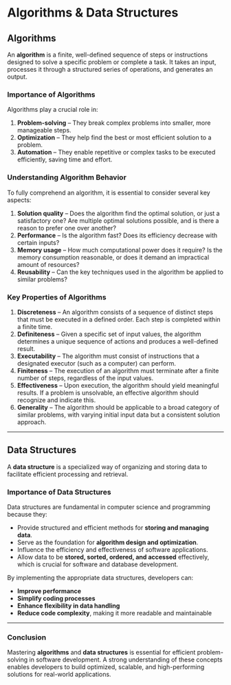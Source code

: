 # Algorithms & Data Structures

## Algorithms

An **algorithm** is a finite, well-defined sequence of steps or instructions designed to solve a specific problem or complete a task. It takes an input, processes it through a structured series of operations, and generates an output.

### Importance of Algorithms

Algorithms play a crucial role in:

1. **Problem-solving** – They break complex problems into smaller, more manageable steps.
2. **Optimization** – They help find the best or most efficient solution to a problem.
3. **Automation** – They enable repetitive or complex tasks to be executed efficiently, saving time and effort.

### Understanding Algorithm Behavior

To fully comprehend an algorithm, it is essential to consider several key aspects:

1. **Solution quality** – Does the algorithm find the optimal solution, or just a satisfactory one? Are multiple optimal solutions possible, and is there a reason to prefer one over another?
2. **Performance** – Is the algorithm fast? Does its efficiency decrease with certain inputs?
3. **Memory usage** – How much computational power does it require? Is the memory consumption reasonable, or does it demand an impractical amount of resources?
4. **Reusability** – Can the key techniques used in the algorithm be applied to similar problems?

### Key Properties of Algorithms

1. **Discreteness** – An algorithm consists of a sequence of distinct steps that must be executed in a defined order. Each step is completed within a finite time.
2. **Definiteness** – Given a specific set of input values, the algorithm determines a unique sequence of actions and produces a well-defined result.
3. **Executability** – The algorithm must consist of instructions that a designated executor (such as a computer) can perform.
4. **Finiteness** – The execution of an algorithm must terminate after a finite number of steps, regardless of the input values.
5. **Effectiveness** – Upon execution, the algorithm should yield meaningful results. If a problem is unsolvable, an effective algorithm should recognize and indicate this.
6. **Generality** – The algorithm should be applicable to a broad category of similar problems, with varying initial input data but a consistent solution approach.

---

## Data Structures

A **data structure** is a specialized way of organizing and storing data to facilitate efficient processing and retrieval.

### Importance of Data Structures

Data structures are fundamental in computer science and programming because they:

- Provide structured and efficient methods for **storing and managing data**.
- Serve as the foundation for **algorithm design and optimization**.
- Influence the efficiency and effectiveness of software applications.
- Allow data to be **stored, sorted, ordered, and accessed** effectively, which is crucial for software and database development.

By implementing the appropriate data structures, developers can:

- **Improve performance**
- **Simplify coding processes**
- **Enhance flexibility in data handling**
- **Reduce code complexity**, making it more readable and maintainable

---

### Conclusion

Mastering **algorithms** and **data structures** is essential for efficient problem-solving in software development. A strong understanding of these concepts enables developers to build optimized, scalable, and high-performing solutions for real-world applications.
